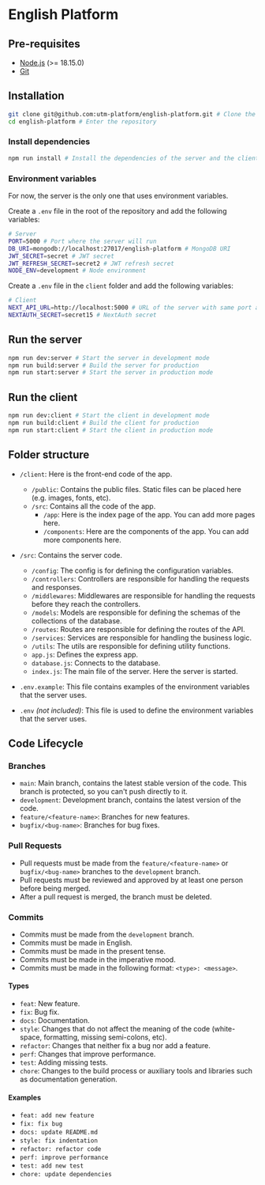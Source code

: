 # **English Platform**

## **Pre-requisites**

- [Node.js](https://nodejs.org/en/) (>= 18.15.0)
- [Git](https://git-scm.com/)

## **Installation**

```bash
git clone git@github.com:utm-platform/english-platform.git # Clone the repository
cd english-platform # Enter the repository
```

### Install dependencies

```bash
npm run install # Install the dependencies of the server and the client
```

### Environment variables

For now, the server is the only one that uses environment variables.

Create a `.env` file in the root of the repository and add the following variables:

```bash
# Server
PORT=5000 # Port where the server will run
DB_URI=mongodb://localhost:27017/english-platform # MongoDB URI
JWT_SECRET=secret # JWT secret
JWT_REFRESH_SECRET=secret2 # JWT refresh secret
NODE_ENV=development # Node environment
```

Create a `.env` file in the `client` folder and add the following variables:

```bash
# Client
NEXT_API_URL=http://localhost:5000 # URL of the server with same port as the .env file in the server
NEXTAUTH_SECRET=secret15 # NextAuth secret
```

## **Run the server**

```bash
npm run dev:server # Start the server in development mode
npm run build:server # Build the server for production
npm run start:server # Start the server in production mode
```

## **Run the client**

```bash
npm run dev:client # Start the client in development mode
npm run build:client # Build the client for production
npm run start:client # Start the client in production mode
```

## **Folder structure**

- `/client`: Here is the front-end code of the app.

  - `/public`: Contains the public files. Static files can be placed here (e.g. images, fonts, etc).
  - `/src`: Contains all the code of the app.
    - `/app`: Here is the index page of the app. You can add more pages here.
    - `/components`: Here are the components of the app. You can add more components here.

- `/src`: Contains the server code.
  - `/config`: The config is for defining the configuration variables.
  - `/controllers`: Controllers are responsible for handling the requests and responses.
  - `/middlewares`: Middlewares are responsible for handling the requests before they reach the controllers.
  - `/models`: Models are responsible for defining the schemas of the collections of the database.
  - `/routes`: Routes are responsible for defining the routes of the API.
  - `/services`: Services are responsible for handling the business logic.
  - `/utils`: The utils are responsible for defining utility functions.
  - `app.js`: Defines the express app.
  - `database.js`: Connects to the database.
  - `index.js`: The main file of the server. Here the server is started.
- `.env.example`: This file contains examples of the environment variables that the server uses.
- `.env` _(not included)_: This file is used to define the environment variables that the server uses.

## **Code Lifecycle**

### **Branches**

- `main`: Main branch, contains the latest stable version of the code. This branch is protected, so you can't push directly to it.
- `development`: Development branch, contains the latest version of the code.
- `feature/<feature-name>`: Branches for new features.
- `bugfix/<bug-name>`: Branches for bug fixes.

### **Pull Requests**

- Pull requests must be made from the `feature/<feature-name>` or `bugfix/<bug-name>` branches to the `development` branch.
- Pull requests must be reviewed and approved by at least one person before being merged.
- After a pull request is merged, the branch must be deleted.

### **Commits**

- Commits must be made from the `development` branch.
- Commits must be made in English.
- Commits must be made in the present tense.
- Commits must be made in the imperative mood.
- Commits must be made in the following format: `<type>: <message>`.

#### **Types**

- `feat`: New feature.
- `fix`: Bug fix.
- `docs`: Documentation.
- `style`: Changes that do not affect the meaning of the code (white-space, formatting, missing semi-colons, etc).
- `refactor`: Changes that neither fix a bug nor add a feature.
- `perf`: Changes that improve performance.
- `test`: Adding missing tests.
- `chore`: Changes to the build process or auxiliary tools and libraries such as documentation generation.

#### **Examples**

- `feat: add new feature`
- `fix: fix bug`
- `docs: update README.md`
- `style: fix indentation`
- `refactor: refactor code`
- `perf: improve performance`
- `test: add new test`
- `chore: update dependencies`
